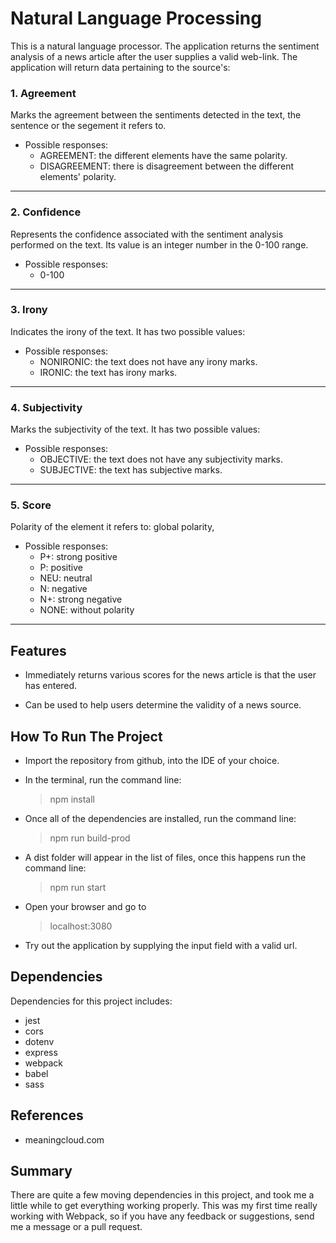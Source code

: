 # Natural Language Processing

This is a natural language processor. The application returns the sentiment analysis of a news article after the user supplies a valid web-link.  The application will return data pertaining to the source's: 

### 1. **Agreement**
   
Marks the agreement between the sentiments detected in the text, the sentence or the segement it refers to.

- Possible responses:
    - AGREEMENT: the different elements have the same polarity.
    - DISAGREEMENT: there is disagreement between the different elements' polarity.
***

### 2. **Confidence**

Represents the confidence associated with the sentiment analysis performed on the text. Its value is an integer number in the 0-100 range.

- Possible responses:
    - 0-100
***

### 3. **Irony**
   
Indicates the irony of the text. It has two possible values:

- Possible responses:
    - NONIRONIC: the text does not have any irony marks.
    - IRONIC: the text has irony marks.
***

### 4. **Subjectivity**

Marks the subjectivity of the text. It has two possible values:

- Possible responses:
    - OBJECTIVE: the text does not have any subjectivity marks.
    - SUBJECTIVE: the text has subjective marks.
***

### 5. **Score**

Polarity of the element it refers to: global polarity,

- Possible responses:
    - P+: strong positive
    - P: positive
    - NEU: neutral
    - N: negative
    - N+: strong negative
    - NONE: without polarity
***

## Features

- Immediately returns various scores for the news article is that the user has entered.

- Can be used to help users determine the validity of a news source.

## How To Run The Project

- Import the repository from github, into the IDE of your choice.

- In the terminal, run the command line:
    >npm install

- Once all of the dependencies are installed, run the command line:
    >npm run build-prod

- A dist folder will appear in the list of files, once this happens run the command line: 
    >npm run start

- Open your browser and go to 
    >localhost:3080

- Try out the application by supplying the input field with a valid url.

## Dependencies

Dependencies for this project includes:

- jest
- cors
- dotenv
- express
- webpack
- babel
- sass

## References

- meaningcloud.com

## Summary

There are quite a few moving dependencies in this project, and took me a little while to get everything working properly.  This was my first time really working with Webpack, so if you have any feedback or suggestions, send me a message or a pull request.  